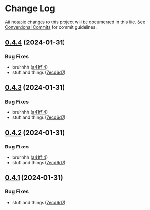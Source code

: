 # Change Log

All notable changes to this project will be documented in this file.
See [Conventional Commits](https://conventionalcommits.org) for commit guidelines.

## [0.4.4](https://github.com/CordXApp/node-sdk/compare/v0.4.0...v0.4.4) (2024-01-31)


### Bug Fixes

* bruhhhh ([a41ff14](https://github.com/CordXApp/node-sdk/commit/a41ff14da52232585fe1401d6effe50a65fbdb6d))
* stuff and things ([7ecd6d7](https://github.com/CordXApp/node-sdk/commit/7ecd6d7e27ee94f4201021fe28000d62a9d8b0ee))





## [0.4.3](https://github.com/CordXApp/node-sdk/compare/v0.4.0...v0.4.3) (2024-01-31)


### Bug Fixes

* bruhhhh ([a41ff14](https://github.com/CordXApp/node-sdk/commit/a41ff14da52232585fe1401d6effe50a65fbdb6d))
* stuff and things ([7ecd6d7](https://github.com/CordXApp/node-sdk/commit/7ecd6d7e27ee94f4201021fe28000d62a9d8b0ee))





## [0.4.2](https://github.com/CordXApp/node-sdk/compare/v0.4.0...v0.4.2) (2024-01-31)


### Bug Fixes

* bruhhhh ([a41ff14](https://github.com/CordXApp/node-sdk/commit/a41ff14da52232585fe1401d6effe50a65fbdb6d))
* stuff and things ([7ecd6d7](https://github.com/CordXApp/node-sdk/commit/7ecd6d7e27ee94f4201021fe28000d62a9d8b0ee))





## [0.4.1](https://github.com/CordXApp/node-sdk/compare/v0.4.0...v0.4.1) (2024-01-31)


### Bug Fixes

* stuff and things ([7ecd6d7](https://github.com/CordXApp/node-sdk/commit/7ecd6d7e27ee94f4201021fe28000d62a9d8b0ee))

